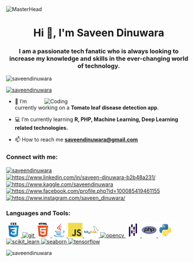 <img src="https://i.pinimg.com/originals/f8/90/41/f8904199504633d77c3d27f869923c47.gif" alt="MasterHead">

<h1 align="center">Hi 👋, I'm Saveen Dinuwara</h1>
<h3 align="center">I am a passionate tech fanatic who is always looking to increase my knowledge and skills in the ever-changing world of technology.</h3>

<p align="left"> <img src="https://komarev.com/ghpvc/?username=saveendinuwara&label=Profile%20views&color=0e75b6&style=flat" alt="saveendinuwara" /> </p>

<p align="left"> <a href="https://twitter.com/saveendinuwara" target="blank"><img src="https://img.shields.io/twitter/follow/saveendinuwara?logo=twitter&style=for-the-badge" alt="saveendinuwara" /></a> </p>

<img align="right" alt="Coding" width="400" src=https://i.pinimg.com/originals/54/c9/af/54c9af226721e95539a5cd9592d635bb.gif>

- 🍅 I’m currently working on a **Tomato leaf disease detection app.**

- 💻 I’m currently learning **R, PHP, Machine Learning, Deep Learning related technologies.**

- 📫 How to reach me **saveendinuwara@gmail.com**

<h3 align="left">Connect with me:</h3>
<p align="left">
<a href="https://twitter.com/saveendinuwara" target="blank"><img align="center" src="https://raw.githubusercontent.com/rahuldkjain/github-profile-readme-generator/master/src/images/icons/Social/twitter.svg" alt="saveendinuwara" height="30" width="40" /></a>
<a href="https://linkedin.com/in/https://www.linkedin.com/in/saveen-dinuwara-b2b48a231/" target="blank"><img align="center" src="https://raw.githubusercontent.com/rahuldkjain/github-profile-readme-generator/master/src/images/icons/Social/linked-in-alt.svg" alt="https://www.linkedin.com/in/saveen-dinuwara-b2b48a231/" height="30" width="40" /></a>
<a href="https://kaggle.com/https://www.kaggle.com/saveendinuwara" target="blank"><img align="center" src="https://raw.githubusercontent.com/rahuldkjain/github-profile-readme-generator/master/src/images/icons/Social/kaggle.svg" alt="https://www.kaggle.com/saveendinuwara" height="30" width="40" /></a>
<a href="https://fb.com/https://www.facebook.com/profile.php?id=100085419461155" target="blank"><img align="center" src="https://raw.githubusercontent.com/rahuldkjain/github-profile-readme-generator/master/src/images/icons/Social/facebook.svg" alt="https://www.facebook.com/profile.php?id=100085419461155" height="30" width="40" /></a>
<a href="https://instagram.com/https://www.instagram.com/saveen_dinuwara/" target="blank"><img align="center" src="https://raw.githubusercontent.com/rahuldkjain/github-profile-readme-generator/master/src/images/icons/Social/instagram.svg" alt="https://www.instagram.com/saveen_dinuwara/" height="30" width="40" /></a>
</p>

<h3 align="left">Languages and Tools:</h3>
<p align="left"> <a href="https://www.w3schools.com/css/" target="_blank" rel="noreferrer"> <img src="https://raw.githubusercontent.com/devicons/devicon/master/icons/css3/css3-original-wordmark.svg" alt="css3" width="40" height="40"/> </a> <a href="https://git-scm.com/" target="_blank" rel="noreferrer"> <img src="https://www.vectorlogo.zone/logos/git-scm/git-scm-icon.svg" alt="git" width="40" height="40"/> </a> <a href="https://www.w3.org/html/" target="_blank" rel="noreferrer"> <img src="https://raw.githubusercontent.com/devicons/devicon/master/icons/html5/html5-original-wordmark.svg" alt="html5" width="40" height="40"/> </a> <a href="https://www.java.com" target="_blank" rel="noreferrer"> <img src="https://raw.githubusercontent.com/devicons/devicon/master/icons/java/java-original.svg" alt="java" width="40" height="40"/> </a> <a href="https://developer.mozilla.org/en-US/docs/Web/JavaScript" target="_blank" rel="noreferrer"> <img src="https://raw.githubusercontent.com/devicons/devicon/master/icons/javascript/javascript-original.svg" alt="javascript" width="40" height="40"/> </a> <a href="https://www.mysql.com/" target="_blank" rel="noreferrer"> <img src="https://raw.githubusercontent.com/devicons/devicon/master/icons/mysql/mysql-original-wordmark.svg" alt="mysql" width="40" height="40"/> </a> <a href="https://opencv.org/" target="_blank" rel="noreferrer"> <img src="https://www.vectorlogo.zone/logos/opencv/opencv-icon.svg" alt="opencv" width="40" height="40"/> </a> <a href="https://pandas.pydata.org/" target="_blank" rel="noreferrer"> <img src="https://raw.githubusercontent.com/devicons/devicon/2ae2a900d2f041da66e950e4d48052658d850630/icons/pandas/pandas-original.svg" alt="pandas" width="40" height="40"/> </a> <a href="https://www.php.net" target="_blank" rel="noreferrer"> <img src="https://raw.githubusercontent.com/devicons/devicon/master/icons/php/php-original.svg" alt="php" width="40" height="40"/> </a> <a href="https://www.python.org" target="_blank" rel="noreferrer"> <img src="https://raw.githubusercontent.com/devicons/devicon/master/icons/python/python-original.svg" alt="python" width="40" height="40"/> </a> <a href="https://scikit-learn.org/" target="_blank" rel="noreferrer"> <img src="https://upload.wikimedia.org/wikipedia/commons/0/05/Scikit_learn_logo_small.svg" alt="scikit_learn" width="40" height="40"/> </a> <a href="https://seaborn.pydata.org/" target="_blank" rel="noreferrer"> <img src="https://seaborn.pydata.org/_images/logo-mark-lightbg.svg" alt="seaborn" width="40" height="40"/> </a> <a href="https://www.tensorflow.org" target="_blank" rel="noreferrer"> <img src="https://www.vectorlogo.zone/logos/tensorflow/tensorflow-icon.svg" alt="tensorflow" width="40" height="40"/> </a> </p>

<p><img align="left" src="https://github-readme-stats.vercel.app/api/top-langs?username=saveendinuwara&show_icons=true&locale=en&layout=compact" alt="saveendinuwara" /></p>

<!--<p>&nbsp;<img align="center" src="https://github-readme-stats.vercel.app/api?username=saveendinuwara&show_icons=true&locale=en" alt="saveendinuwara" /></p>-->

<!--<p><img align="center" src="https://github-readme-streak-stats.herokuapp.com/?user=saveendinuwara&" alt="saveendinuwara" /></p>-->
